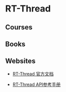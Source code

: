 # RT-Thread

## Courses

## Books

## Websites

- [RT-Thread 官方文档](https://www.rt-thread.org/document/site/)

- [RT-Thread API参考手册](https://www.rt-thread.org/document/api/index.html)
